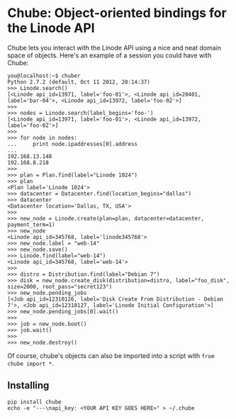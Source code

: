Chube: Object-oriented bindings for the Linode API
=====

Chube lets you interact with the Linode API using a nice and neat
domain space of objects. Here's an example of a session you could
have with Chube:

    you@localhost:~$ chuber
    Python 2.7.2 (default, Oct 11 2012, 20:14:37)
    >>> Linode.search()
    [<Linode api_id=13971, label='foo-01'>, <Linode api_id=20401, label='bar-04'>, <Linode api_id=13972, label='foo-02'>]
    >>>
    >>> nodes = Linode.search(label_begins='foo-')
    [<Linode api_id=13971, label='foo-01'>, <Linode api_id=13972, label='foo-02'>]
    >>>
    >>> for node in nodes:
    ...     print node.ipaddresses[0].address
    ...
    192.168.13.148
    192.168.8.218
    >>>
    >>> plan = Plan.find(label="Linode 1024")
    >>> plan
    <Plan label='Linode 1024'>
    >>> datacenter = Datacenter.find(location_begins="dallas")
    >>> datacenter
    <Datacenter location='Dallas, TX, USA'>
    >>>
    >>> new_node = Linode.create(plan=plan, datacenter=datacenter, payment_term=1)
    >>> new_node
    <Linode api_id=345768, label='linode345768'>
    >>> new_node.label = "web-14"
    >>> new_node.save()
    >>> Linode.find(label="web-14")
    <Linode api_id=345768, label='web-14'>
    >>>
    >>> distro = Distribution.find(label="Debian 7")
    >>> disk = new_node.create_disk(distribution=distro, label="foo_disk", size=2000, root_pass="secret123")
    >>> new_node.pending_jobs
    [<Job api_id=12310126, label='Disk Create From Distribution - Debian 7'>, <Job api_id=12310127, label='Linode Initial Configuration'>]
    >>> new_node.pending_jobs[0].wait()
    >>>
    >>> job = new_node.boot()
    >>> job.wait()
    >>>
    >>> new_node.destroy()

Of course, chube's objects can also be imported into a script with
`from chube import *`.


Installing
-----

    pip install chube
    echo -e "---\napi_key: <YOUR API KEY GOES HERE>" > ~/.chube
